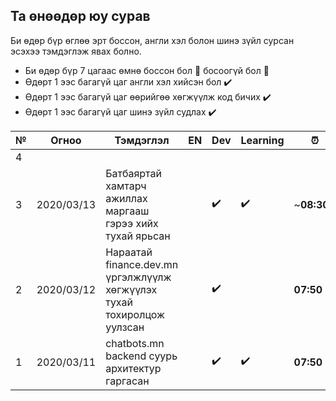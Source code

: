 ## Та өнөөдөр юу сурав

Би өдөр бүр өглөө эрт боссон, англи хэл болон шинэ зүйл сурсан эсэхээ тэмдэглэж явах болно.
- Би өдөр бүр 7 цагаас өмнө боссон бол :triangular_flag_on_post: босоогүй бол :poop:
- Өдөрт 1 ээс багагүй цаг англи хэл хийсэн бол :heavy_check_mark:
- Өдөрт 1 ээс багагүй цаг өөрийгөө хөгжүүлж код бичих :heavy_check_mark: 
- Өдөрт 1 ээс багагүй цаг шинэ зүйл судлах :heavy_check_mark:

| № | Огноо      | Тэмдэглэл                        | EN | Dev | Learning | :alarm_clock: | Үнэлгээ |
|---|------------|----------------------------------|-------|-------------|----------|--------------|----|
| 4 |            |                                  |       |             |          |              | |
| 3 | 2020/03/13 | Батбаяртай хамтарч ажиллах маргааш гэрээ хийх тухай ярьсан |  | :heavy_check_mark:| :heavy_check_mark:| ~**08:30**~ |:poop:|
| 2 | 2020/03/12 | Нараатай finance.dev.mn үргэлжлүүлж хөгжүүлэх тухай тохиролцож уулзсан |  | :heavy_check_mark:| | **07:50** |:poop: |
| 1 | 2020/03/11 | chatbots.mn backend суурь архитектур гаргасан |  | :heavy_check_mark:| :heavy_check_mark:| **07:50** |:poop:|
